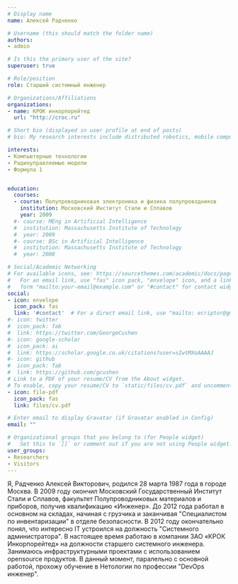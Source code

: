 ```yaml
---
# Display name
name: Алексей Радченко

# Username (this should match the folder name)
authors:
- admin

# Is this the primary user of the site?
superuser: true

# Role/position
role: Старший системный инженер

# Organizations/Affiliations
organizations:
- name: КРОК инкорпорейтед
  url: "http://croc.ru"

# Short bio (displayed in user profile at end of posts)
# bio: My research interests include distributed robotics, mobile computing and programmable matter.

interests:
- Компьютерные технологии
- Радиоуправляемые модели
- Формула 1


education:
  courses:
  - course: Полупроводниковая электроника и физика полупроводников
    institution: Московский Институт Стали и Сплавов
    year: 2009
  #- course: MEng in Artificial Intelligence
  #  institution: Massachusetts Institute of Technology
  #  year: 2009
  #- course: BSc in Artificial Intelligence
  #  institution: Massachusetts Institute of Technology
  #  year: 2008

# Social/Academic Networking
# For available icons, see: https://sourcethemes.com/academic/docs/page-builder/#icons
#   For an email link, use "fas" icon pack, "envelope" icon, and a link in the
#   form "mailto:your-email@example.com" or "#contact" for contact widget.
social:
- icon: envelope
  icon_pack: fas
  link: '#contact'  # For a direct email link, use "mailto: ecriptor@gmail.com".
#- icon: twitter
#  icon_pack: fab
#  link: https://twitter.com/GeorgeCushen
#- icon: google-scholar
#  icon_pack: ai
#  link: https://scholar.google.co.uk/citations?user=sIwtMXoAAAAJ
#- icon: github
#  icon_pack: fab
#  link: https://github.com/gcushen
# Link to a PDF of your resume/CV from the About widget.
# To enable, copy your resume/CV to `static/files/cv.pdf` and uncomment the lines below.
- icon: file-pdf
  icon_pack: fas
  link: files/cv.pdf

# Enter email to display Gravatar (if Gravatar enabled in Config)
email: ""

# Organizational groups that you belong to (for People widget)
#   Set this to `[]` or comment out if you are not using People widget.
user_groups:
- Researchers
- Visitors
---
```


Я, Радченко Алексей Викторович, родился 28 марта 1987 года в городе Москва.
В 2009 году окончил Московский Государственный Институт Стали и Сплавов, факультет Полупроводниковых материалов и приборов, получив квалификацию «Инженер».
До 2012 года работал в основном на складах, начиная с грузчика и заканчивая "Специалистом по инвентаризации" в отделе безопасности. В 2012 году окончательно понял, что интересно IT устроился на должность "Системного администратора".
В настоящее время работаю в компании ЗАО «КРОК Инкорпорейтед» на должности  старшего системного инженера. Занимаюсь инфраструктурными проектами с использованием  opensource продуктов.
В данный момент, паралельно с основной работой, прохожу обучение в Нетологии по профессии "DevOps инженер". 



